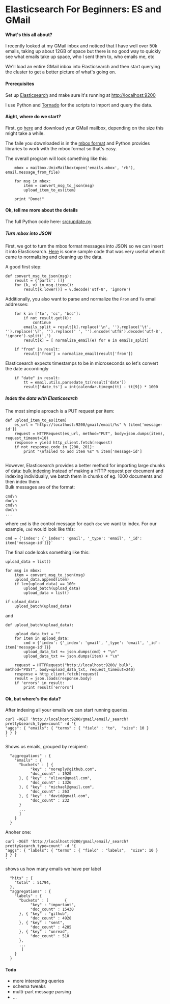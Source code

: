 Elasticsearch For Beginners: ES and GMail
=======================


#### What's this all about? 

I recently looked at my GMail inbox and noticed that I have well over 50k emails, taking up about 12GB of space but there is no good way to quickly see what emails take up space, who I sent them to, who emails me, etc

We'll load an entire GMail inbox into Elasticsearch and then start querying the cluster to get a better picture of what's going on.



#### Prerequisites

Set up [Elasticsearch](http://ohardt.us/es-install) and make sure it's running at [http://localhost:9200](http://localhost:9200)

I use Python and [Tornado](https://github.com/tornadoweb/tornado/) for the scripts to import and query the data.



#### Aight, where do we start? 

First, go [here](http://ohardt.us/download-gmail-mailbox) and download your GMail mailbox, depending on the size this might take a while.

The faile you downloaded is in the [mbox format](http://en.wikipedia.org/wiki/Mbox) and Python provides libraries to work with the mbox format so that's easy.

The overall program will look something like this:

```
    mbox = mailbox.UnixMailbox(open('emails.mbox', 'rb'), email.message_from_file)

    for msg in mbox:
        item = convert_msg_to_json(msg)
		upload_item_to_es(item)

	print "Done!"
```

#### Ok, tell me more about the details

The full Python code here: [src/update.py](src/index_emails.py)


##### Turn mbox into JSON

First, we got to turn the mbox format messages into JSON so we can insert it into Elasticsearch. [Here](http://nbviewer.ipython.org/github/furukama/Mining-the-Social-Web-2nd-Edition/blob/master/ipynb/Chapter%206%20-%20Mining%20Mailboxes.ipynb) is some sample code that was very useful when it came to normalizing and cleaning up the data.

A good first step:

```
def convert_msg_to_json(msg):
    result = {'parts': []}
    for (k, v) in msg.items():
        result[k.lower()] = v.decode('utf-8', 'ignore')

```

Additionally, you also want to parse and normalize the `From` and `To` email addresses:

```
    for k in ['to', 'cc', 'bcc']:
        if not result.get(k):
            continue
        emails_split = result[k].replace('\n', '').replace('\t', '').replace('\r', '').replace(' ', '').encode('utf8').decode('utf-8', 'ignore').split(',')
        result[k] = [ normalize_email(e) for e in emails_split]

    if "from" in result:
        result['from'] = normalize_email(result['from'])
```

Elasticsearch expects timestamps to be in microseconds so let's convert the date accordingly

```
    if "date" in result:
        tt = email.utils.parsedate_tz(result['date'])
        result['date_ts'] = int(calendar.timegm(tt) - tt[9]) * 1000
```

##### Index the data with Elasticsearch

The most simple aproach is a PUT request per item:

```
def upload_item_to_es(item)
    es_url = "http://localhost:9200/gmail/email/%s" % (item['message-id'])
    request = HTTPRequest(es_url, method="PUT", body=json.dumps(item), request_timeout=10)
    response = yield http_client.fetch(request)
    if not response.code in [200, 201]:
        print "\nfailed to add item %s" % item['message-id']
    
```

However, Elasticsearch provides a better method for importing large chunks of data: [bulk indexing](http://ohardt.us/es-bulk-indexing)
Instead of making a HTTP request per document and indexing individually, we batch them in chunks of eg. 1000 documents and then index them.<br>
Bulk messages are of the format: 

```
cmd\n
doc\n
cmd\n
doc\n
...
```

where `cmd` is the control message for each `doc` we want to index.
For our example, `cmd` would look like this:

```
cmd = {'index': {'_index': 'gmail', '_type': 'email', '_id': item['message-id']}}`
```

The final code looks something like this:

```
upload_data = list()

for msg in mbox:
    item = convert_msg_to_json(msg)
    upload_data.append(item)
    if len(upload_data) == 100:
        upload_batch(upload_data)
        upload_data = list()

if upload_data:
    upload_batch(upload_data)

```
and

```
def upload_batch(upload_data):

    upload_data_txt = ""
    for item in upload_data:
        cmd = {'index': {'_index': 'gmail', '_type': 'email', '_id': item['message-id']}}
        upload_data_txt += json.dumps(cmd) + "\n"
        upload_data_txt += json.dumps(item) + "\n"

    request = HTTPRequest("http://localhost:9200/_bulk", method="POST", body=upload_data_txt, request_timeout=240)
    response = http_client.fetch(request)
    result = json.loads(response.body)
	if 'errors' in result:
	    print result['errors']
```



#### Ok, but where's the data?

After indexing all your emails we can start running queries.

```
curl -XGET 'http://localhost:9200/gmail/email/_search?pretty&search_type=count' -d '{
"aggs": { "emails": { "terms" : { "field" : "to",  "size": 10 }
} } }
'
```

Shows us emails, grouped by recipient:

```
  "aggregations" : {
    "emails" : {
      "buckets" : [ {
           "key" : "noreply@github.com",
           "doc_count" : 1920
      }, { "key" : "oliver@gmail.com",
           "doc_count" : 1326
      }, { "key" : "michael@gmail.com",
           "doc_count" : 263
      }, { "key" : "david@gmail.com",
           "doc_count" : 232
      }
      ...
      ]
    }
  }
```

Anoher one:

```
curl -XGET 'http://localhost:9200/gmail/email/_search?pretty&search_type=count' -d '{
"aggs": { "labels": { "terms" : { "field" : "labels",  "size": 10 }
} } }
'
```

shows us how many emails we have per label

```
  "hits" : {
    "total" : 51794,
  },
  "aggregations" : {
    "labels" : {
      "buckets" : [       {
           "key" : "important",
           "doc_count" : 15430
      }, { "key" : "github",
           "doc_count" : 4928
      }, { "key" : "sent",
           "doc_count" : 4285
      }, { "key" : "unread",
           "doc_count" : 510
      }, 
      ...
       ]
    }
  }
```




#### Todo

- more interesting queries
- schema tweaks
- multi-part message parsing
- ...


